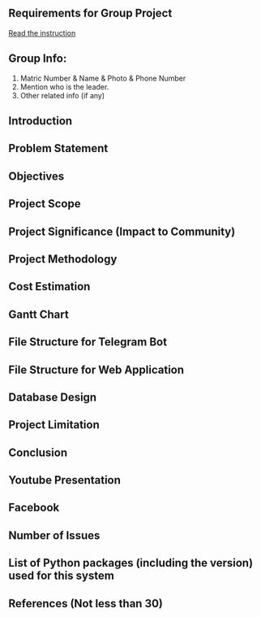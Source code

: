 ## Requirements for Group Project
[Read the instruction](https://github.com/STIW3054-A211/e-sulam/blob/main/GroupProject.md)

## Group Info:
1. Matric Number & Name & Photo & Phone Number
1. Mention who is the leader.
1. Other related info (if any)

## Introduction
## Problem Statement
## Objectives
## Project Scope
## Project Significance (Impact to Community)
## Project Methodology
## Cost Estimation
## Gantt Chart
## File Structure for Telegram Bot
## File Structure for Web Application
## Database Design
## Project Limitation
## Conclusion
## Youtube Presentation
## Facebook
## Number of Issues
## List of Python packages (including the version) used for this system
## References (Not less than 30)
